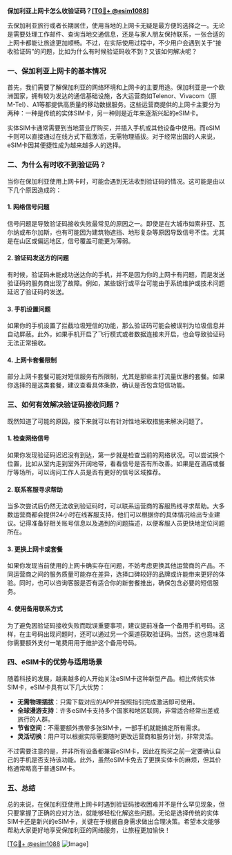 **保加利亚上网卡怎么收验证码？[[TG💪+ @esim1088](https://t.me/s/esim1088)]**

去保加利亚旅行或者长期居住，使用当地的上网卡无疑是最方便的选择之一。无论是需要处理工作邮件、查询当地交通信息，还是与家人朋友保持联系，一张合适的上网卡都能让旅途更加顺畅。不过，在实际使用过程中，不少用户会遇到关于“接收验证码”的问题，比如为什么有时候验证码收不到？又该如何解决呢？

### 一、保加利亚上网卡的基本情况

首先，我们需要了解保加利亚的网络环境和上网卡的主要用途。保加利亚是一个欧洲国家，拥有较为发达的通信基础设施，各大运营商如Telenor、Vivacom（原M-Tel）、A1等都提供高质量的移动数据服务。这些运营商提供的上网卡主要分为两种：一种是传统的实体SIM卡，另一种则是近年来逐渐兴起的eSIM卡。

实体SIM卡通常需要到当地营业厅购买，并插入手机或其他设备中使用。而eSIM卡则可以直接通过在线方式下载激活，无需物理插拔。对于经常出国的人来说，eSIM卡因其便捷性成为越来越多人的选择。

### 二、为什么有时收不到验证码？

当你在保加利亚使用上网卡时，可能会遇到无法收到验证码的情况。这可能是由以下几个原因造成的：

#### 1. 网络信号问题

信号问题是导致验证码接收失败最常见的原因之一。即使是在大城市如索非亚、瓦尔纳或布尔加斯，也有可能因为建筑物遮挡、地形复杂等原因导致信号不佳。尤其是在山区或偏远地区，信号覆盖可能更为薄弱。

#### 2. 验证码发送方的问题

有时候，验证码未能成功送达你的手机，并不是因为你的上网卡有问题，而是发送验证码的服务商出现了故障。例如，某些银行或平台可能由于系统维护或技术问题延迟了验证码的发送。

#### 3. 手机设置问题

如果你的手机设置了拦截垃圾短信的功能，那么验证码可能会被误判为垃圾信息并自动屏蔽。此外，如果手机开启了飞行模式或者数据连接未开启，也会导致验证码无法正常接收。

#### 4. 上网卡套餐限制

部分上网卡套餐可能对短信服务有所限制，尤其是那些主打流量优惠的套餐。如果你选择的是这类套餐，建议查看具体条款，确认是否包含短信功能。

### 三、如何有效解决验证码接收问题？

既然知道了可能的原因，接下来就可以有针对性地采取措施来解决问题了。

#### 1. 检查网络信号

如果你发现验证码迟迟没有到达，第一步就是检查当前的网络状况。可以尝试换个位置，比如从室内走到室外开阔地带，看看信号是否有所改善。如果是在酒店或餐厅等场所，可以询问工作人员是否有更好的信号区域推荐。

#### 2. 联系客服寻求帮助

当多次尝试后仍然无法收到验证码时，可以联系运营商的客服热线寻求帮助。大多数运营商都会提供24小时在线客服支持，他们可以根据你的具体情况给出专业建议。记得准备好相关账号信息以及遇到的问题描述，以便客服人员更快地定位问题所在。

#### 3. 更换上网卡或套餐

如果你发现当前使用的上网卡确实存在问题，不妨考虑更换其他运营商的产品。不同运营商之间的服务质量可能存在差异，选择口碑较好的品牌或许能带来更好的体验。同时，也可以咨询客服是否有适合你的新套餐推出，确保包含必要的短信服务。

#### 4. 使用备用联系方式

为了避免因验证码接收失败而耽误重要事项，建议提前准备一个备用手机号码。这样，在主号码出现问题时，还可以通过另一个渠道获取验证码。当然，这也意味着你需要额外支付一笔费用用于维护这个备用号码。

### 四、eSIM卡的优势与适用场景

随着科技的发展，越来越多的人开始关注eSIM卡这种新型产品。相比传统实体SIM卡，eSIM卡具有以下几大优势：

- **无需物理插拔**：只需下载对应的APP并按照指引完成激活即可使用。
- **全球漫游支持**：许多eSIM卡支持多个国家和地区联网，非常适合经常出差或旅行的人群。
- **节省空间**：不需要额外携带多张SIM卡，一部手机就能搞定所有需求。
- **灵活切换**：用户可以根据实际需要随时更改运营商和服务计划，非常灵活。

不过需要注意的是，并非所有设备都兼容eSIM卡，因此在购买之前一定要确认自己的手机是否支持该功能。此外，虽然eSIM卡免去了更换实体卡的麻烦，但其价格通常略高于普通SIM卡。

### 五、总结

总的来说，在保加利亚使用上网卡时遇到验证码接收困难并不是什么罕见现象，但只要掌握了正确的应对方法，就能够轻松化解这些问题。无论是选择传统的实体SIM卡还是新兴的eSIM卡，关键在于根据自身需求做出合理决策。希望本文能够帮助大家更好地享受保加利亚的网络服务，让旅程更加愉快！

[[TG💪+ @esim1088](https://t.me/s/esim1088) ![Image](https://i.postimg.cc/4NQfJmqS/Snipaste-2025-05-13-00-14-12.png)]